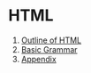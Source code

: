 <h1>HTML</h1>
<ol>
  <li><a href="1.html">Outline of HTML</a></li>
  <li><a href="2.html">Basic Grammar</a></li>
  <li><a href="3.html">Appendix</a></li>
</ol>
